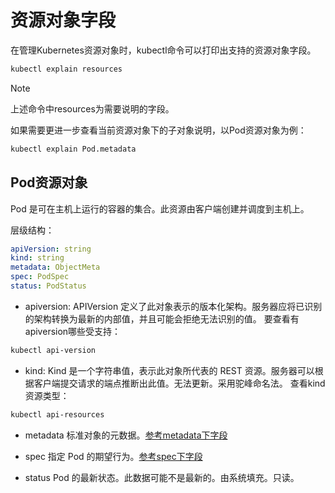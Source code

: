 # 资源对象字段

在管理Kubernetes资源对象时，kubectl命令可以打印出支持的资源对象字段。

```bash
kubectl explain resources
```

> [!NOTE]
> 上述命令中resources为需要说明的字段。

如果需要更进一步查看当前资源对象下的子对象说明，以Pod资源对象为例：

```bash
kubectl explain Pod.metadata
```

## Pod资源对象

Pod 是可在主机上运行的容器的集合。此资源由客户端创建并调度到主机上。

层级结构：

``` yaml
apiVersion: string
kind: string
metadata: ObjectMeta
spec: PodSpec
status: PodStatus
```

- apiversion:
APIVersion 定义了此对象表示的版本化架构。服务器应将已识别的架构转换为最新的内部值，并且可能会拒绝无法识别的值。
要查看有apiversion哪些受支持：

```bash
kubectl api-version
```

- kind:
Kind 是一个字符串值，表示此对象所代表的 REST 资源。服务器可以根据客户端提交请求的端点推断出此值。无法更新。采用驼峰命名法。
查看kind资源类型：

```bash
kubectl api-resources
```

- metadata
标准对象的元数据。[参考metadata下字段](/kubernetes/Fields.md#metadata)

- spec
指定 Pod 的期望行为。[参考spec下字段](/kubernetes/Fields.md#spec)

- status
Pod 的最新状态。此数据可能不是最新的。由系统填充。只读。